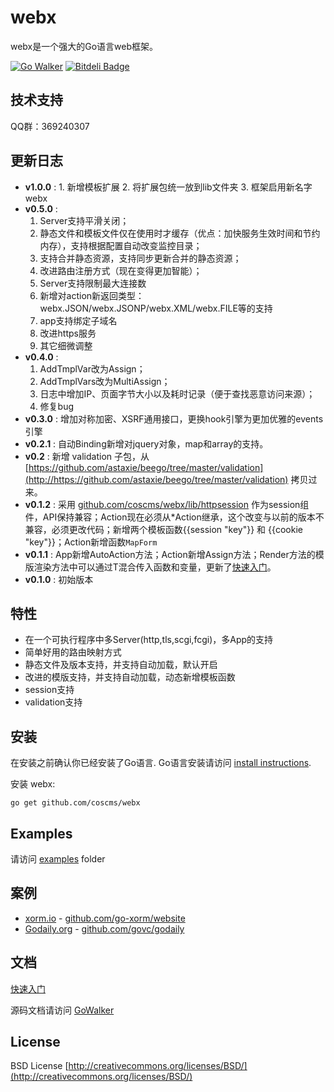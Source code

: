 # webx

webx是一个强大的Go语言web框架。

[![Go Walker](http://gowalker.org/api/v1/badge)](http://gowalker.org/github.com/coscms/webx) [![Bitdeli Badge](https://d2weczhvl823v0.cloudfront.net/go-webx/webx/trend.png)](https://bitdeli.com/free "Bitdeli Badge")

## 技术支持

QQ群：369240307

## 更新日志
* **v1.0.0** : 
        1. 新增模板扩展
        2. 将扩展包统一放到lib文件夹
        3. 框架启用新名字webx
* **v0.5.0** : 
	1. Server支持平滑关闭；
	2. 静态文件和模板文件仅在使用时才缓存（优点：加快服务生效时间和节约内存），支持根据配置自动改变监控目录；
	3. 支持合并静态资源，支持同步更新合并的静态资源；
	4. 改进路由注册方式（现在变得更加智能）；
	5. Server支持限制最大连接数
	6. 新增对action新返回类型：webx.JSON/webx.JSONP/webx.XML/webx.FILE等的支持
	7. app支持绑定子域名
	8. 改进https服务
	9. 其它细微调整
* **v0.4.0** : 
	1. AddTmplVar改为Assign；
	2. AddTmplVars改为MultiAssign；
	3. 日志中增加IP、页面字节大小以及耗时记录（便于查找恶意访问来源）；
	4. 修复bug
* **v0.3.0** : 增加对称加密、XSRF通用接口，更换hook引擎为更加优雅的events引擎
* **v0.2.1** : 自动Binding新增对jquery对象，map和array的支持。
* **v0.2** : 新增 validation 子包，从 [https://github.com/astaxie/beego/tree/master/validation](http://https://github.com/astaxie/beego/tree/master/validation) 拷贝过来。
* **v0.1.2** : 采用 [github.com/coscms/webx/lib/httpsession](http://github.com/coscms/webx/lib/httpsession) 作为session组件，API保持兼容；Action现在必须从*Action继承，这个改变与以前的版本不兼容，必须更改代码；新增两个模板函数{{session "key"}} 和 {{cookie "key"}}；Action新增函数`MapForm`
* **v0.1.1** : App新增AutoAction方法；Action新增Assign方法；Render方法的模版渲染方法中可以通过T混合传入函数和变量，更新了[快速入门](https://github.com/coscms/webx/tree/master/docs/intro.md)。
* **v0.1.0** : 初始版本

## 特性

* 在一个可执行程序中多Server(http,tls,scgi,fcgi)，多App的支持
* 简单好用的路由映射方式
* 静态文件及版本支持，并支持自动加载，默认开启
* 改进的模版支持，并支持自动加载，动态新增模板函数
* session支持
* validation支持

## 安装

在安装之前确认你已经安装了Go语言. Go语言安装请访问 [install instructions](http://golang.org/doc/install.html). 

安装 webx:

    go get github.com/coscms/webx

## Examples

请访问 [examples](https://github.com/coscms/webx/tree/master/examples) folder

## 案例

* [xorm.io](http://xorm.io) - [github.com/go-xorm/website](http://github.com/go-xorm/website)
* [Godaily.org](http://godaily.org) - [github.com/govc/godaily](http://github.com/govc/godaily)

## 文档

[快速入门](https://github.com/coscms/webx/tree/master/docs/intro.md)

源码文档请访问 [GoWalker](http://gowalker.org/github.com/coscms/webx)

## License
BSD License
[http://creativecommons.org/licenses/BSD/](http://creativecommons.org/licenses/BSD/)



